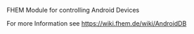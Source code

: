 FHEM Module for controlling Android Devices

For more Information see https://wiki.fhem.de/wiki/AndroidDB

